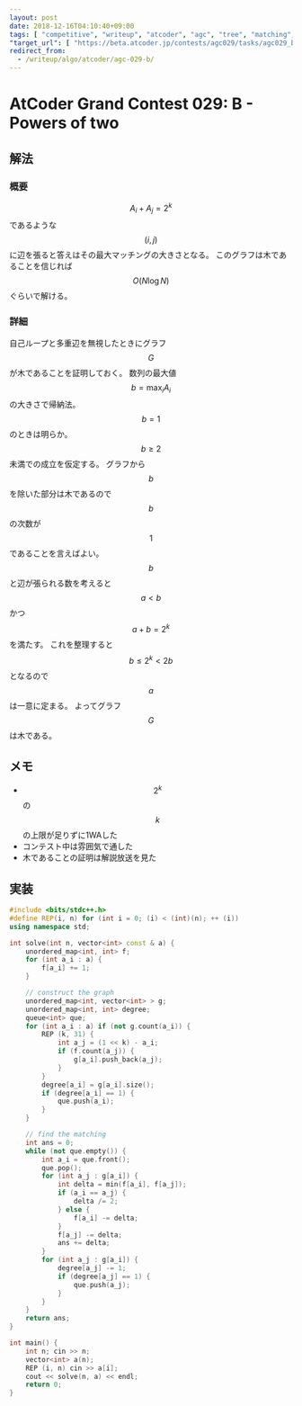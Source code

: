 ```yaml
---
layout: post
date: 2018-12-16T04:10:40+09:00
tags: [ "competitive", "writeup", "atcoder", "agc", "tree", "matching", "graph", "greedy" ]
"target_url": [ "https://beta.atcoder.jp/contests/agc029/tasks/agc029_b" ]
redirect_from:
  - /writeup/algo/atcoder/agc-029-b/
---
```


# AtCoder Grand Contest 029: B - Powers of two

## 解法

### 概要

$$A_i + A_j = 2^k$$ であるような $$(i, j)$$ に辺を張ると答えはその最大マッチングの大きさとなる。
このグラフは木であることを信じれば $$O(N \log N)$$ ぐらいで解ける。

### 詳細

自己ループと多重辺を無視したときにグラフ $$G$$ が木であることを証明しておく。
数列の最大値 $$b = \max_i A_i$$ の大きさで帰納法。
$$b = 1$$ のときは明らか。
$$b \ge 2$$ 未満での成立を仮定する。
グラフから $$b$$ を除いた部分は木であるので $$b$$ の次数が $$1$$ であることを言えばよい。
$$b$$ と辺が張られる数を考えると $$a \lt b$$ かつ $$a + b = 2^k$$ を満たす。
これを整理すると $$b \le 2^k \lt 2b$$ となるので $$a$$ は一意に定まる。
よってグラフ $$G$$ は木である。

## メモ

-   $$2^k$$ の $$k$$ の上限が足りずに1WAした
-   コンテスト中は雰囲気で通した
-   木であることの証明は解説放送を見た

## 実装

``` c++
#include <bits/stdc++.h>
#define REP(i, n) for (int i = 0; (i) < (int)(n); ++ (i))
using namespace std;

int solve(int n, vector<int> const & a) {
    unordered_map<int, int> f;
    for (int a_i : a) {
        f[a_i] += 1;
    }

    // construct the graph
    unordered_map<int, vector<int> > g;
    unordered_map<int, int> degree;
    queue<int> que;
    for (int a_i : a) if (not g.count(a_i)) {
        REP (k, 31) {
            int a_j = (1 << k) - a_i;
            if (f.count(a_j)) {
                g[a_i].push_back(a_j);
            }
        }
        degree[a_i] = g[a_i].size();
        if (degree[a_i] == 1) {
            que.push(a_i);
        }
    }

    // find the matching
    int ans = 0;
    while (not que.empty()) {
        int a_i = que.front();
        que.pop();
        for (int a_j : g[a_i]) {
            int delta = min(f[a_i], f[a_j]);
            if (a_i == a_j) {
                delta /= 2;
            } else {
                f[a_i] -= delta;
            }
            f[a_j] -= delta;
            ans += delta;
        }
        for (int a_j : g[a_i]) {
            degree[a_j] -= 1;
            if (degree[a_j] == 1) {
                que.push(a_j);
            }
        }
    }
    return ans;
}

int main() {
    int n; cin >> n;
    vector<int> a(n);
    REP (i, n) cin >> a[i];
    cout << solve(n, a) << endl;
    return 0;
}
```
